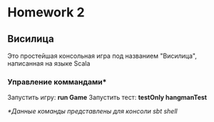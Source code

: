 # Homework 2
## Висилица
Это простейшая консольная игра под названием "Висилица", написанная на языке Scala

### Управление коммандами*
Запустить игру:
  **run Game**
Запустить тест:
  **testOnly hangmanTest**
  
  _*Данные команды представлены для консоли sbt shell_

